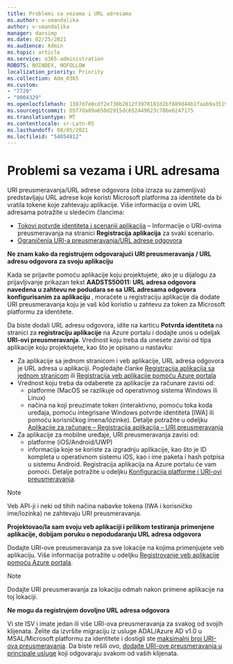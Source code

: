 ```yaml
---
title: Problemi sa vezama i URL adresama
ms.author: v-smandalika
author: v-smandalika
manager: dansimp
ms.date: 02/25/2021
ms.audience: Admin
ms.topic: article
ms.service: o365-administration
ROBOTS: NOINDEX, NOFOLLOW
localization_priority: Priority
ms.collection: Adm_O365
ms.custom:
- "7720"
- "9004329"
ms.openlocfilehash: 1387d7e0cdf2e730b2812f3970181d2bf889d44b1faab9a351911840909defb5
ms.sourcegitcommit: b5f7da89a650d2915dc652449623c78be6247175
ms.translationtype: MT
ms.contentlocale: sr-Latn-RS
ms.lasthandoff: 08/05/2021
ms.locfileid: "54054812"
---
```

# <a name="issues-with-links-and-urls"></a>Problemi sa vezama i URL adresama

URI preusmeravanja/URL adrese odgovora (oba izraza su zamenljiva) predstavljaju URL adrese koje koristi Microsoft platforma za identitete da bi vratila tokene koje zahtevaju aplikacije. Više informacija o ovim URL adresama potražite u sledećim člancima:

- [Tokovi potvrde identiteta i scenariji aplikacija](https://docs.microsoft.com/azure/active-directory/develop/authentication-flows-app-scenarios) – Informacije o URI-ovima preusmeravanja na stranici **Registracija aplikacija** za svaki scenario.
- [Ograničenja URI-a preusmeravanja/URL adrese odgovora](https://docs.microsoft.com/azure/active-directory/develop/reply-url)

**Ne znam kako da registrujem odgovarajući URI preusmeravanja / URL adresu odgovora za svoju aplikaciju**

Kada se prijavite pomoću aplikacije koju projektujete, ako je u dijalogu za prijavljivanje prikazan tekst **AADSTS50011: URL adresa odgovora navedena u zahtevu ne podudara se sa URL adresama odgovora konfigurisanim za aplikaciju <your app ID>**, moraćete u registraciju aplikacije da dodate URI preusmeravanja koju je vaš kôd koristio u zahtevu za token za Microsoft platformu za identitete.

Da biste dodali URL adresu odgovora, idite na karticu **Potvrda identiteta** na stranici za **registraciju aplikacije** na Azure portalu i dodajte unos u odeljak **URI-ovi preusmeravanja**. Vrednost koju treba da unesete zavisi od tipa aplikacije koju projektujete, kao što je opisano u nastavku:

- Za aplikacije sa jednom stranicom i veb aplikacije, URL adresa odgovora je URL adresa u aplikaciji. Pogledajte članke [Registracija aplikacija sa jednom stranicom](https://docs.microsoft.com/azure/active-directory/develop/scenario-spa-app-registration#register-a-redirect-uri) ili [Registracija veb aplikacije pomoću Azure portala](https://docs.microsoft.com/azure/active-directory/develop/scenario-web-app-sign-user-app-registration?tabs=aspnetcore#register-an-app-using-azure-portal)
- Vrednost koju treba da odaberete za aplikacije za računare zavisi od:
    - platforme (MacOS se razlikuje od operativnog sistema Windows ili Linux)
    - načina na koji preuzimate token (interaktivno, pomoću toka koda uređaja, pomoću integrisane Windows potvrde identiteta [IWA] ili pomoću korisničkog imena/lozinke).
    Detalje potražite u odeljku [Aplikacije za računare – Registracija aplikacija – URI preusmeravanja](https://docs.microsoft.com/azure/active-directory/develop/scenario-desktop-app-registration#redirect-uris)
- Za aplikacije za mobilne uređaje, URI preusmeravanja zavisi od:
    - platforme (iOS/Android/UWP)
    - informacija koje se koriste za izgradnju aplikacije, kao što je ID kompleta u operativnom sistemu iOS, kao i ime paketa i hash potpisa u sistemu Android. Registracija aplikacija na Azure portalu će vam pomoći. Detalje potražite u odeljku [Konfiguracija platforme i URI-ovi preusmeravanja](https://docs.microsoft.com/azure/active-directory/develop/scenario-mobile-app-registration#platform-configuration-and-redirect-uris).

> [!NOTE]
> Veb API-ji i neki od tihih načina nabavke tokena (IWA i korisničko ime/lozinka) ne zahtevaju URI preusmeravanja.

**Projektovao/la sam svoju veb aplikaciji i prilikom testiranja primenjene aplikacije, dobijam poruku o nepodudaranju URL adresa odgovora**

Dodajte URI-ove preusmeravanja za sve lokacije na kojima primenjujete veb aplikaciju. Više informacija potražite u odeljku [Registrovanje veb aplikacije pomoću Azure portala](https://docs.microsoft.com/azure/active-directory/develop/scenario-web-app-sign-user-app-registration).

> [!NOTE]
> Dodajte URI preusmeravanja za lokaciju odmah nakon primene aplikacije na toj lokaciji.

**Ne mogu da registrujem dovoljno URL adresa odgovora**

Vi ste ISV i imate jedan ili više URI-ova preusmeravanja za svakog od svojih klijenata. Želite da izvršite migraciju iz usluge ADAL/Azure AD v1.0 u MSAL/Microsoft platformu za identitete i dostigli ste [maksimalni broj URI-ova preusmeravanja](https://docs.microsoft.com/azure/active-directory/develop/reply-url#maximum-number-of-redirect-uris). Da biste rešili ovo, [dodajte URI-ove preusmeravanja u principale usluge](https://docs.microsoft.com/azure/active-directory/develop/reply-url#add-redirect-uris-to-service-principals) koji odgovaraju svakom od vaših klijenata.
